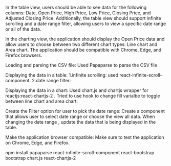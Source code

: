 In the table view, users should be able to see data for the following columns: Date, Open Price, High Price, Low Price, Closing Price, and Adjusted Closing Price. Additionally, the table view should support infinite scrolling and a date range filter, allowing users to view a specific date range or all of the data.

In the charting view, the application should display the Open Price data and allow users to choose between two different chart types: Line chart and Area chart. The application should be compatible with Chrome, Edge, and Firefox browsers.

Loading and parsing the CSV file:
Used Papaparse to parse the CSV file

Displaying the data in a table:
1.infinite scrolling: used react-infinite-scroll-component.
2.date range filter:

Displaying the data in a chart:
Used chart.js and chartjs wrapper for reactjs:react-chartjs-2 .
Tried to use hook to change fill varialbe to toggle between line chart and area chart.

Create the Filter option for user to pick the date range:
Create a component that allows user to select date range or choose the view all data.
When changing the date range , update the data that is being displayed in the table.

Make the application browser compatible:
Make sure to test the application on Chrome, Edge, and Firefox.

npm install papaparse react-infinite-scroll-component react-bootstrap bootstrap chart.js react-chartjs-2
